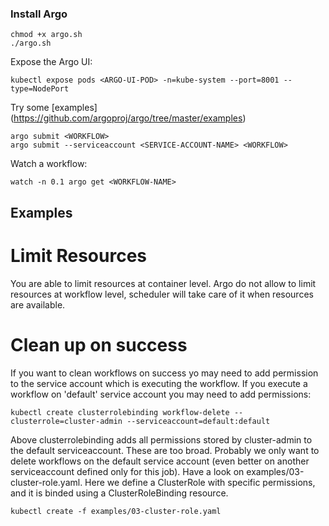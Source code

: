 ### Install Argo

````
chmod +x argo.sh
./argo.sh
````
Expose the Argo UI:
````
kubectl expose pods <ARGO-UI-POD> -n=kube-system --port=8001 --type=NodePort
````

Try some [examples] (https://github.com/argoproj/argo/tree/master/examples)
````
argo submit <WORKFLOW>
argo submit --serviceaccount <SERVICE-ACCOUNT-NAME> <WORKFLOW>
````


Watch a workflow:
````
watch -n 0.1 argo get <WORKFLOW-NAME>
````

## Examples

# Limit Resources

You are able to limit resources at container level. Argo do not allow to limit resources at workflow level, scheduler will take care of it when resources are available.

# Clean up on success

If you want to clean workflows on success yo may need to add permission to the service account which is executing the workflow. If you execute a workflow on 'default' service account you may need to add permissions:

````
kubectl create clusterrolebinding workflow-delete --clusterrole=cluster-admin --serviceaccount=default:default
````

Above clusterrolebinding adds all permissions stored by cluster-admin to the default serviceaccount. These are too broad. Probably we only want to delete workflows on the default service account (even better on another serviceaccount defined only for this job). Have a look on examples/03-cluster-role.yaml. Here we define a ClusterRole with specific permissions, and it is binded using a ClusterRoleBinding resource.
````
kubectl create -f examples/03-cluster-role.yaml 
````


